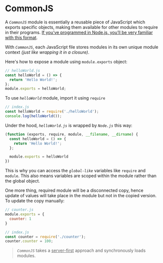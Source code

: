 # CommonJS

A _`CommonJS`_ module is essentially a reusable piece of JavaScript which exports specific objects, making them available for other modules to require in their programs. <ins>If you’ve programmed in Node.js, you’ll be very familiar with this format</ins>.

With _`CommonJS`_, each JavaScript file stores modules in its own unique module context _(just like wrapping it in a closure)_.

Here's how to expose a module using `module.exports` object:

```javascript
// helloWorld.js
const helloWorld = () => {
  return 'Hello World!';
};
module.exports = helloWorld;
```

To use _`helloWorld`_ module, import it using `require`

```javascript
// index.js
const helloWorld = require('./helloWorld');
console.log(helloWorld());
```

Under the hood, _`helloWorld.js`_ is wrapped by _`Node.js`_ this way:

```javascript
(function (exports, require, module, __filename, __dirname) {
  const helloWorld = () => {
    return 'Hello World!';
  };

  module.exports = helloWorld
})
```

This is why you can access the _`global-like`_ variables like `require` and `module`. This also means variables are scoped within the module rather than the global object.

One more thing, required module will be a disconnected copy, hence update of values will take place in the module but not in the copied version. To update the copy manually:

```javascript
// counter.js
module.exports = {
  counter: 1
}

// index.js
const counter = require('./counter');
counter.counter = 100;
```

> _`CommonJS`_ takes a <ins>server-first</ins> approach and synchronously loads modules.

